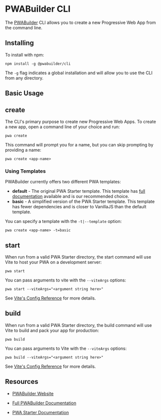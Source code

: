 # PWABuilder CLI

The [PWABuilder](https://www.pwabuilder.com/) CLI allows you to create a new Progressive Web App from the command line.

## Installing

To install with npm:

`npm install -g @pwabuilder/cli`

The `-g` flag indicates a global installation and will allow you to use the CLI from any directory.

## Basic Usage

## create

The CLI's primary purpose to create new Progressive Web Apps. To create a new app, open a command line of your choice and run:

`pwa create`

This command will prompt you for a name, but you can skip prompting by providing a name:

`pwa create <app-name>`

### Using Templates

PWABuilder currently offers two different PWA templates:

* **default** - The original PWA Starter template. This template has [full documentation]() available and is our recommended choice.
* **basic** - A simplified version of the PWA Starter template. This template has fewer dependencies and is closer to VanillaJS than the default template.

You can specify a template with the `-t|--template` option:

`pwa create <app-name> -t=basic`

## start

When run from a valid PWA Starter directory, the start command will use Vite to host your PWA on a development server:

`pwa start`

You can pass arguments to vite with the `--viteArgs` options:

`pwa start --viteArgs="<argument string here>"`

See [Vite's Config Reference](https://vitejs.dev/config/) for more details.

## build

When run from a valid PWA Starter directory, the build command will use Vite to build and pack your app for production:

`pwa build`

You can pass arguments to Vite with the `--viteArgs` options:

`pwa build --viteArgs="<argument string here>"`

See [Vite's Config Reference](https://vitejs.dev/config/) for more details.

## Resources

* [PWABuilder Website](https://www.pwabuilder.com/)

* [Full PWABuilder Documentation](https://docs.pwabuilder.com/#/)

* [PWA Starter Documentation](https://docs.pwabuilder.com/#/starter/quick-start)